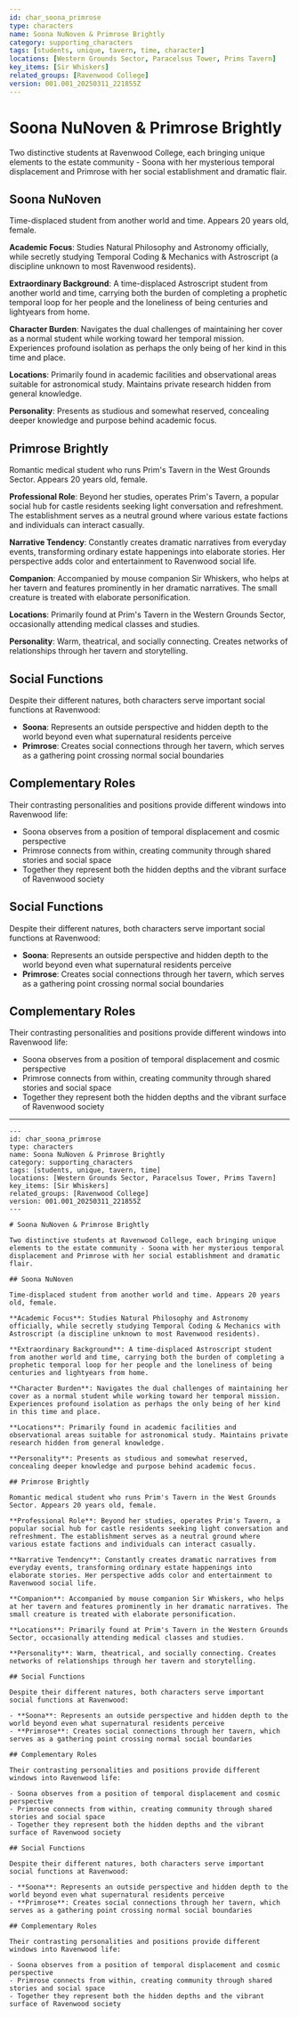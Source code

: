 ```yaml
---
id: char_soona_primrose
type: characters
name: Soona NuNoven & Primrose Brightly
category: supporting_characters
tags: [students, unique, tavern, time, character]
locations: [Western Grounds Sector, Paracelsus Tower, Prims Tavern]
key_items: [Sir Whiskers]
related_groups: [Ravenwood College]
version: 001.001_20250311_221855Z
---
```


# Soona NuNoven & Primrose Brightly

Two distinctive students at Ravenwood College, each bringing unique elements to the estate community - Soona with her mysterious temporal displacement and Primrose with her social establishment and dramatic flair.

## Soona NuNoven

Time-displaced student from another world and time. Appears 20 years old, female.

**Academic Focus**: Studies Natural Philosophy and Astronomy officially, while secretly studying Temporal Coding & Mechanics with Astroscript (a discipline unknown to most Ravenwood residents).

**Extraordinary Background**: A time-displaced Astroscript student from another world and time, carrying both the burden of completing a prophetic temporal loop for her people and the loneliness of being centuries and lightyears from home.

**Character Burden**: Navigates the dual challenges of maintaining her cover as a normal student while working toward her temporal mission. Experiences profound isolation as perhaps the only being of her kind in this time and place.

**Locations**: Primarily found in academic facilities and observational areas suitable for astronomical study. Maintains private research hidden from general knowledge.

**Personality**: Presents as studious and somewhat reserved, concealing deeper knowledge and purpose behind academic focus.

## Primrose Brightly

Romantic medical student who runs Prim's Tavern in the West Grounds Sector. Appears 20 years old, female.

**Professional Role**: Beyond her studies, operates Prim's Tavern, a popular social hub for castle residents seeking light conversation and refreshment. The establishment serves as a neutral ground where various estate factions and individuals can interact casually.

**Narrative Tendency**: Constantly creates dramatic narratives from everyday events, transforming ordinary estate happenings into elaborate stories. Her perspective adds color and entertainment to Ravenwood social life.

**Companion**: Accompanied by mouse companion Sir Whiskers, who helps at her tavern and features prominently in her dramatic narratives. The small creature is treated with elaborate personification.

**Locations**: Primarily found at Prim's Tavern in the Western Grounds Sector, occasionally attending medical classes and studies.

**Personality**: Warm, theatrical, and socially connecting. Creates networks of relationships through her tavern and storytelling.

## Social Functions

Despite their different natures, both characters serve important social functions at Ravenwood:

- **Soona**: Represents an outside perspective and hidden depth to the world beyond even what supernatural residents perceive
- **Primrose**: Creates social connections through her tavern, which serves as a gathering point crossing normal social boundaries

## Complementary Roles

Their contrasting personalities and positions provide different windows into Ravenwood life:

- Soona observes from a position of temporal displacement and cosmic perspective
- Primrose connects from within, creating community through shared stories and social space
- Together they represent both the hidden depths and the vibrant surface of Ravenwood society

## Social Functions

Despite their different natures, both characters serve important social functions at Ravenwood:

- **Soona**: Represents an outside perspective and hidden depth to the world beyond even what supernatural residents perceive
- **Primrose**: Creates social connections through her tavern, which serves as a gathering point crossing normal social boundaries

## Complementary Roles

Their contrasting personalities and positions provide different windows into Ravenwood life:

- Soona observes from a position of temporal displacement and cosmic perspective
- Primrose connects from within, creating community through shared stories and social space
- Together they represent both the hidden depths and the vibrant surface of Ravenwood society

---

```
---
id: char_soona_primrose
type: characters
name: Soona NuNoven & Primrose Brightly
category: supporting_characters
tags: [students, unique, tavern, time]
locations: [Western Grounds Sector, Paracelsus Tower, Prims Tavern]
key_items: [Sir Whiskers]
related_groups: [Ravenwood College]
version: 001.001_20250311_221855Z
---

# Soona NuNoven & Primrose Brightly

Two distinctive students at Ravenwood College, each bringing unique elements to the estate community - Soona with her mysterious temporal displacement and Primrose with her social establishment and dramatic flair.

## Soona NuNoven

Time-displaced student from another world and time. Appears 20 years old, female.

**Academic Focus**: Studies Natural Philosophy and Astronomy officially, while secretly studying Temporal Coding & Mechanics with Astroscript (a discipline unknown to most Ravenwood residents).

**Extraordinary Background**: A time-displaced Astroscript student from another world and time, carrying both the burden of completing a prophetic temporal loop for her people and the loneliness of being centuries and lightyears from home.

**Character Burden**: Navigates the dual challenges of maintaining her cover as a normal student while working toward her temporal mission. Experiences profound isolation as perhaps the only being of her kind in this time and place.

**Locations**: Primarily found in academic facilities and observational areas suitable for astronomical study. Maintains private research hidden from general knowledge.

**Personality**: Presents as studious and somewhat reserved, concealing deeper knowledge and purpose behind academic focus.

## Primrose Brightly

Romantic medical student who runs Prim's Tavern in the West Grounds Sector. Appears 20 years old, female.

**Professional Role**: Beyond her studies, operates Prim's Tavern, a popular social hub for castle residents seeking light conversation and refreshment. The establishment serves as a neutral ground where various estate factions and individuals can interact casually.

**Narrative Tendency**: Constantly creates dramatic narratives from everyday events, transforming ordinary estate happenings into elaborate stories. Her perspective adds color and entertainment to Ravenwood social life.

**Companion**: Accompanied by mouse companion Sir Whiskers, who helps at her tavern and features prominently in her dramatic narratives. The small creature is treated with elaborate personification.

**Locations**: Primarily found at Prim's Tavern in the Western Grounds Sector, occasionally attending medical classes and studies.

**Personality**: Warm, theatrical, and socially connecting. Creates networks of relationships through her tavern and storytelling.

## Social Functions

Despite their different natures, both characters serve important social functions at Ravenwood:

- **Soona**: Represents an outside perspective and hidden depth to the world beyond even what supernatural residents perceive
- **Primrose**: Creates social connections through her tavern, which serves as a gathering point crossing normal social boundaries

## Complementary Roles

Their contrasting personalities and positions provide different windows into Ravenwood life:

- Soona observes from a position of temporal displacement and cosmic perspective
- Primrose connects from within, creating community through shared stories and social space
- Together they represent both the hidden depths and the vibrant surface of Ravenwood society

## Social Functions

Despite their different natures, both characters serve important social functions at Ravenwood:

- **Soona**: Represents an outside perspective and hidden depth to the world beyond even what supernatural residents perceive
- **Primrose**: Creates social connections through her tavern, which serves as a gathering point crossing normal social boundaries

## Complementary Roles

Their contrasting personalities and positions provide different windows into Ravenwood life:

- Soona observes from a position of temporal displacement and cosmic perspective
- Primrose connects from within, creating community through shared stories and social space
- Together they represent both the hidden depths and the vibrant surface of Ravenwood society
```